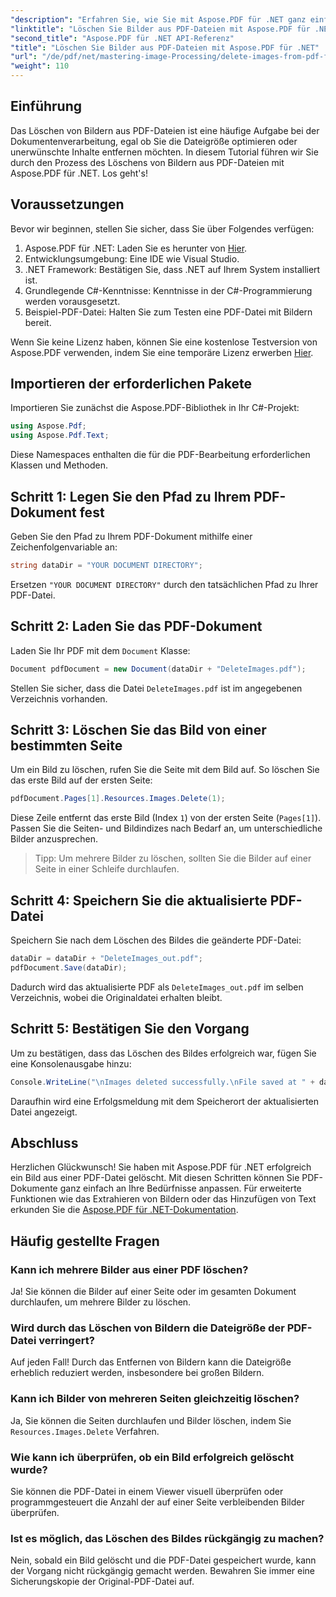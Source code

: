 ```yaml
---
"description": "Erfahren Sie, wie Sie mit Aspose.PDF für .NET ganz einfach Bilder aus PDF-Dokumenten löschen. Dieses Schritt-für-Schritt-Tutorial führt Sie durch den Prozess des Ladens einer PDF-Datei und Entfernens von Bildern."
"linktitle": "Löschen Sie Bilder aus PDF-Dateien mit Aspose.PDF für .NET"
"second_title": "Aspose.PDF für .NET API-Referenz"
"title": "Löschen Sie Bilder aus PDF-Dateien mit Aspose.PDF für .NET"
"url": "/de/pdf/net/mastering-image-Processing/delete-images-from-pdf-files/"
"weight": 110
---
```


## Einführung

Das Löschen von Bildern aus PDF-Dateien ist eine häufige Aufgabe bei der Dokumentenverarbeitung, egal ob Sie die Dateigröße optimieren oder unerwünschte Inhalte entfernen möchten. In diesem Tutorial führen wir Sie durch den Prozess des Löschens von Bildern aus PDF-Dateien mit Aspose.PDF für .NET. Los geht's!

## Voraussetzungen

Bevor wir beginnen, stellen Sie sicher, dass Sie über Folgendes verfügen:

1. Aspose.PDF für .NET: Laden Sie es herunter von [Hier](https://releases.aspose.com/pdf/net/).
2. Entwicklungsumgebung: Eine IDE wie Visual Studio.
3. .NET Framework: Bestätigen Sie, dass .NET auf Ihrem System installiert ist.
4. Grundlegende C#-Kenntnisse: Kenntnisse in der C#-Programmierung werden vorausgesetzt.
5. Beispiel-PDF-Datei: Halten Sie zum Testen eine PDF-Datei mit Bildern bereit.

Wenn Sie keine Lizenz haben, können Sie eine kostenlose Testversion von Aspose.PDF verwenden, indem Sie eine temporäre Lizenz erwerben [Hier](https://purchase.aspose.com/temporary-license/).

## Importieren der erforderlichen Pakete

Importieren Sie zunächst die Aspose.PDF-Bibliothek in Ihr C#-Projekt:

```csharp
using Aspose.Pdf;
using Aspose.Pdf.Text;
```

Diese Namespaces enthalten die für die PDF-Bearbeitung erforderlichen Klassen und Methoden.

## Schritt 1: Legen Sie den Pfad zu Ihrem PDF-Dokument fest

Geben Sie den Pfad zu Ihrem PDF-Dokument mithilfe einer Zeichenfolgenvariable an:

```csharp
string dataDir = "YOUR DOCUMENT DIRECTORY";
```

Ersetzen `"YOUR DOCUMENT DIRECTORY"` durch den tatsächlichen Pfad zu Ihrer PDF-Datei.

## Schritt 2: Laden Sie das PDF-Dokument

Laden Sie Ihr PDF mit dem `Document` Klasse:

```csharp
Document pdfDocument = new Document(dataDir + "DeleteImages.pdf");
```

Stellen Sie sicher, dass die Datei `DeleteImages.pdf` ist im angegebenen Verzeichnis vorhanden.

## Schritt 3: Löschen Sie das Bild von einer bestimmten Seite

Um ein Bild zu löschen, rufen Sie die Seite mit dem Bild auf. So löschen Sie das erste Bild auf der ersten Seite:

```csharp
pdfDocument.Pages[1].Resources.Images.Delete(1);
```

Diese Zeile entfernt das erste Bild (Index `1`) von der ersten Seite (`Pages[1]`). Passen Sie die Seiten- und Bildindizes nach Bedarf an, um unterschiedliche Bilder anzusprechen.

> Tipp: Um mehrere Bilder zu löschen, sollten Sie die Bilder auf einer Seite in einer Schleife durchlaufen.

## Schritt 4: Speichern Sie die aktualisierte PDF-Datei

Speichern Sie nach dem Löschen des Bildes die geänderte PDF-Datei:

```csharp
dataDir = dataDir + "DeleteImages_out.pdf";
pdfDocument.Save(dataDir);
```

Dadurch wird das aktualisierte PDF als `DeleteImages_out.pdf` im selben Verzeichnis, wobei die Originaldatei erhalten bleibt.

## Schritt 5: Bestätigen Sie den Vorgang

Um zu bestätigen, dass das Löschen des Bildes erfolgreich war, fügen Sie eine Konsolenausgabe hinzu:

```csharp
Console.WriteLine("\nImages deleted successfully.\nFile saved at " + dataDir);
```

Daraufhin wird eine Erfolgsmeldung mit dem Speicherort der aktualisierten Datei angezeigt.

## Abschluss

Herzlichen Glückwunsch! Sie haben mit Aspose.PDF für .NET erfolgreich ein Bild aus einer PDF-Datei gelöscht. Mit diesen Schritten können Sie PDF-Dokumente ganz einfach an Ihre Bedürfnisse anpassen. Für erweiterte Funktionen wie das Extrahieren von Bildern oder das Hinzufügen von Text erkunden Sie die [Aspose.PDF für .NET-Dokumentation](https://reference.aspose.com/pdf/net/).

## Häufig gestellte Fragen

### Kann ich mehrere Bilder aus einer PDF löschen?
Ja! Sie können die Bilder auf einer Seite oder im gesamten Dokument durchlaufen, um mehrere Bilder zu löschen.

### Wird durch das Löschen von Bildern die Dateigröße der PDF-Datei verringert?
Auf jeden Fall! Durch das Entfernen von Bildern kann die Dateigröße erheblich reduziert werden, insbesondere bei großen Bildern.

### Kann ich Bilder von mehreren Seiten gleichzeitig löschen?
Ja, Sie können die Seiten durchlaufen und Bilder löschen, indem Sie `Resources.Images.Delete` Verfahren.

### Wie kann ich überprüfen, ob ein Bild erfolgreich gelöscht wurde?
Sie können die PDF-Datei in einem Viewer visuell überprüfen oder programmgesteuert die Anzahl der auf einer Seite verbleibenden Bilder überprüfen.

### Ist es möglich, das Löschen des Bildes rückgängig zu machen?
Nein, sobald ein Bild gelöscht und die PDF-Datei gespeichert wurde, kann der Vorgang nicht rückgängig gemacht werden. Bewahren Sie immer eine Sicherungskopie der Original-PDF-Datei auf.